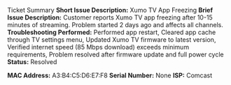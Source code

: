 Ticket Summary
**Short Issue Description:** Xumo TV App Freezing
**Brief Issue Description:** Customer reports Xumo TV app freezing after 10-15 minutes of streaming. Problem started 2 days ago and affects all channels.
**Troubleshooting Performed:** Performed app restart, Cleared app cache through TV settings menu, Updated Xumo TV firmware to latest version, Verified internet speed (85 Mbps download) exceeds minimum requirements, Problem resolved after firmware update and full power cycle
**Status:** Resolved

**MAC Address:** A3:B4:C5:D6:E7:F8
**Serial Number:** None
**ISP:** Comcast
